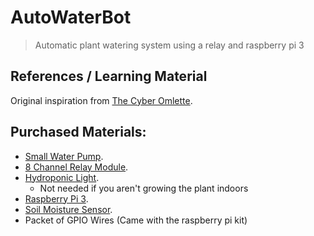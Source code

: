 # AutoWaterBot
> Automatic plant watering system using a relay and raspberry pi 3

## References / Learning Material
Original inspiration from [The Cyber Omlette](http://www.cyber-omelette.com/2017/09/automated-plant-watering.html).

## Purchased Materials:
- [Small Water Pump](http://www.cyber-omelette.com/2017/09/automated-plant-watering.html).
- [8 Channel Relay Module](http://www.cyber-omelette.com/2017/09/automated-plant-watering.html).
- [Hydroponic Light](http://www.cyber-omelette.com/2017/09/automated-plant-watering.html).
    - Not needed if you aren't growing the plant indoors
- [Raspberry Pi 3](https://www.jaycar.com.au/raspberry-pi-3b-single-board-computer/p/XC9000).
- [Soil Moisture Sensor](https://www.jaycar.com.au/arduino-compatible-soil-moisture-sensor-module/p/XC4604).
- Packet of GPIO Wires (Came with the raspberry pi kit)
